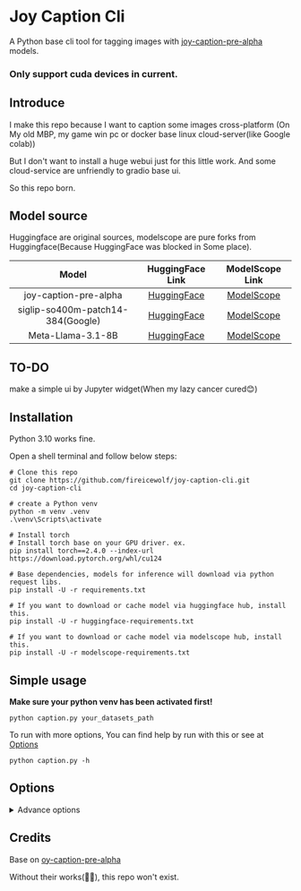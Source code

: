 # Joy Caption Cli
A Python base cli tool for tagging images with [joy-caption-pre-alpha](https://huggingface.co/spaces/fancyfeast/joy-caption-pre-alpha) models.

### Only support cuda devices in current.

## Introduce

I make this repo because I want to caption some images cross-platform (On My old MBP, my game win pc or docker base linux cloud-server(like Google colab))

But I don't want to install a huge webui just for this little work. And some cloud-service are unfriendly to gradio base ui.

So this repo born.


## Model source

Huggingface are original sources, modelscope are pure forks from Huggingface(Because HuggingFace was blocked in Some place).

|               Model               |                                HuggingFace Link                                |                                       ModelScope Link                                        |
|:---------------------------------:|:------------------------------------------------------------------------------:|:--------------------------------------------------------------------------------------------:|
|       joy-caption-pre-alpha       |     [HuggingFace](https://huggingface.co/spaces/fancyfeast/joy-caption-pre-alpha)      |       [ModelScope](https://www.modelscope.cn/models/fireicewolf/joy-caption-pre-alpha)       |
| siglip-so400m-patch14-384(Google) |       [HuggingFace](https://huggingface.co/google/siglip-so400m-patch14-384)       |        [ModelScope](https://www.modelscope.cn/models/fireicewolf/siglip-so400m-patch14-384)        |
|         Meta-Llama-3.1-8B         |    [HuggingFace](https://huggingface.co/meta-llama/Meta-Llama-3.1-8B)     |        [ModelScope](https://www.modelscope.cn/models/fireicewolf/Meta-Llama-3.1-8B)         |

## TO-DO

make a simple ui by Jupyter widget(When my lazy cancer cured😊)

## Installation
Python 3.10 works fine.

Open a shell terminal and follow below steps:
```shell
# Clone this repo
git clone https://github.com/fireicewolf/joy-caption-cli.git
cd joy-caption-cli

# create a Python venv
python -m venv .venv
.\venv\Scripts\activate

# Install torch
# Install torch base on your GPU driver. ex.
pip install torch==2.4.0 --index-url https://download.pytorch.org/whl/cu124
 
# Base dependencies, models for inference will download via python request libs.
pip install -U -r requirements.txt

# If you want to download or cache model via huggingface hub, install this.
pip install -U -r huggingface-requirements.txt

# If you want to download or cache model via modelscope hub, install this.
pip install -U -r modelscope-requirements.txt
```

## Simple usage
__Make sure your python venv has been activated first!__
```shell
python caption.py your_datasets_path
```
To run with more options, You can find help by run with this or see at [Options](#options)
```shell
python caption.py -h
```

##  <span id="options">Options</span>
<details>
    <summary>Advance options</summary>
`data_path`

path for data

`--recursive`

Will include all support images format in your input datasets path and its sub-path.

`config`

config json for llava models, default is "default.json"

[//]: # (`--use_cpu`)

[//]: # ()
[//]: # (Use cpu for inference.)

`--model_name MODEL_NAME`

model name for inference, default is "Joy-Caption-Pre-Alpha", please check configs/default.json)

`--model_site MODEL_SITE`

Model site where onnx model download from(huggingface or modelscope), default is huggingface.

`--models_save_path MODEL_SAVE_PATH`

Path for models to save, default is models(under project folder).

`--download_method SDK`

Download models via sdk or url, default is sdk.

If huggingface hub or modelscope sdk not installed or download failed, will auto retry with url download.

`--use_sdk_cache`

Use huggingface or modelscope sdk cache to store models, this option need huggingface_hub or modelscope sdk installed.

If this enabled, `--models_save_path` will be ignored.

`--custom_caption_save_path CUSTOM_CAPTION_SAVE_PATH`

Save caption files to a custom path but not with images(But keep their directory structure)

`--log_level LOG_LEVEL`

Log level for terminal console and log file, default is `INFO`(`DEBUG`,`INFO`,`WARNING`,`ERROR`,`CRITICAL`)

`--save_logs`

Save logs to a file, log will be saved at same level with `data_dir_path`

`--caption_extension CAPTION_EXTENSION`

Caption file extension, default is `.txt`

`--not_overwrite`

Do not overwrite caption file if it existed.

`--user_prompt USER_PROMPT`

user prompt for caption.

`--temperature TEMPERATURE`

temperature for Llama model,default is 0.5.

`--max_tokens MAX_TOKENS`

max tokens for output, default is 300.

</details>

## Credits
Base on [oy-caption-pre-alpha](https://huggingface.co/spaces/fancyfeast/joy-caption-pre-alpha)

Without their works(👏👏), this repo won't exist.

